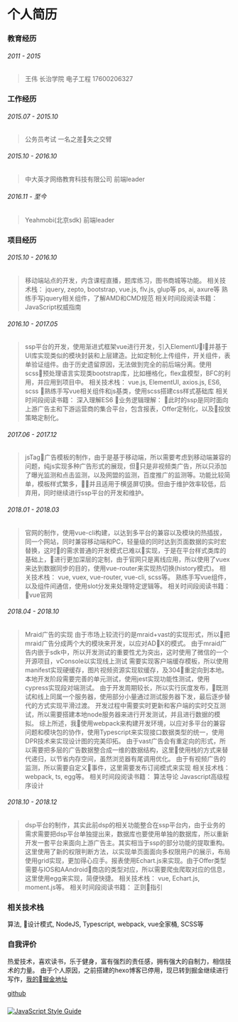 # 个人简历

### 教育经历

###### 2011 - 2015
> 王伟
> 长治学院
> 电子工程
> 17600206327

### 工作经历

###### 2015.07 - 2015.10
> 公务员考试
> 一名之差失之交臂

###### 2015.10 - 2016.10
> 中大英才网络教育科技有限公司
> 前端leader

###### 2016.11 - 至今
> Yeahmobi(北京sdk)
> 前端leader

### 项目经历

###### 2015.10 - 2016.10
> 移动端站点的开发，内含课程直播，题库练习，图书商城等功能。
> 相关技术栈：
> jquery, zepto, bootstrap, vue.js, flv.js, glup等
> ps, ai, axure等
> 熟练手写jquery相关组件，了解AMD和CMD规范
> 相关时间段阅读书籍：
> JavaScript权威指南

###### 2016.10 - 2017.05
> ssp平台的开发，使用渐进式框架vue进行开发，引入ElementUI，并基于UI库实现类似的模块封装和上层建造。比如定制化上传组件，开关组件，表单验证组件。由于历史遗留原因，无法做到完全的前后端分离。使用scss预处理语言实现类bootstrap库，比如栅格化，flex盒模型，BFC的利用，并应用到项目中。
> 相关技术栈：
> vue.js, ElementUI, axios.js, ES6, scss
> 熟练手写vue相关组件和js基类，使用scss搭建css样式基础库
> 相关时间段阅读书籍：
> 深入理解ES6
> 业务逻辑理解：
> 此时的ssp是同时面向上游广告主和下游运营商的集合平台，包含报表，Offer定制化，以及投放策略定制化。

###### 2017.06 - 2017.12
> jsTag广告模板的制作，由于是基于移动端，所以需要考虑到移动端兼容的问题，纯js实现多种广告形式的展现，但只是非视频类广告，所以只添加了曝光监测和点击监测，以及网盟的监测，百度推广的监测等。功能比较简单，模板样式繁多，并且适用于横竖屏切换。但由于维护效率较低，后弃用，同时继续进行ssp平台的开发和维护。

###### 2018.01 - 2018.03
> 官网的制作，使用vue-cli构建，以达到多平台的兼容以及模块的热插拔，同一个网站，同时兼容移动端和PC，轻量级的同时达到页面数据的实时宏替换，这时的需求普通的开发模式已难以实现，于是在平台样式类库的基础上，进行更加深层的定制，由于官网只是离线应用，所以使用了vuex来达到数据同步的目的，使用vue-router来实现热切换(history模式)。
> 相关技术栈：
> vue, vuex, vue-router, vue-cli, scss等。
> 熟练手写vue组件，以及组件间通信，使用slot分发来处理特定逻辑等。
> 相关时间段阅读书籍：
> vue官网

###### 2018.04 - 2018.10
> Mraid广告的实现
> 由于市场上较流行的是mraid+vast的实现形式，所以把mraid广告分成两个大的模块来开发，以应对ADX的模式。
> 由于mraid广告内嵌于sdk中，所以开发测试的重要性尤为突出，这时使用了微信的一个开源项目，vConsole以实现线上测试
> 需要实现客户端缓存模板，所以使用manifest实现硬缓存，图片视频资源实现软缓存，及304重定向到本地。
> 本地开发阶段需要完善的单元测试，使用jest实现功能性测试，使用cypress实现段对端测试。
> 由于开发周期较长，所以实行灰度发布，既测试和线上同属一个服务器，使用部分小量通过测试服务器下发，最后逐步替代的方式实现平滑过渡。
> 开发过程中需要实时更新和客户端的实时交互测试，所以需要搭建本地node服务器来进行开发测试，并且进行数据的模拟。
> 综上所述，我使用webpack来构建开发环境，以应对多平台的兼容问题和模块包的协作，使用Typescript来实现接口数据类型的统一，使用DPR技术来实现设计图的完美印拓。
> 由于vast广告会有重定向的形式，所以需要把多层的广告数据整合成一维的数据结构，这里使用栈的方式来替代递归，以节省内存空间，虽然浏览器有尾调用优化。
> 由于有视频广告的监测，所以需要自定义事件，这里需要发布订阅模式来实现
> 相关技术栈：
> webpack, ts, egg等。
> 相关时间段阅读书籍：
> 算法导论
> Javascript高级程序设计

###### 2018.10 - 2018.12
> dsp平台的制作，其实此前dsp的相关功能整合在ssp平台内，由于业务的需求需要把dsp平台单独提出来，数据库也要使用单独的数据库，所以重新开发一套平台来面向上游广告主。其实相当于ssp的部分功能的提取重构。这里使用了新的权限判断方法，以实现单页面面向多权限用户的展示，布局使用grid实现，更加得心应手。报表使用Echart.js来实现。由于Offer类型需要与IOS和AAndroid商店的类型对应，所以需要爬虫爬取对应的信息，这里使用egg来实现，简便快捷。
> 相关技术栈：
> vue, Echart.js, moment.js等。
> 相关时间段阅读书籍：
> 正则指引

### 相关技术栈

算法, 设计模式, NodeJS, Typescript, webpack, vue全家桶, SCSS等

### 自我评价

热爱技术，喜欢读书，乐于健身，富有强烈的责任感，拥有强大的自制力，相信技术的力量。
由于个人原因，之前搭建的hexo博客已停用，现已转到掘金继续进行写作，[我的掘金地址](https://juejin.im/user/57ffa882da2f60004fbfc60f)

[github](https://github.com/ERVeepp)

### 
[![JavaScript Style Guide](https://user-gold-cdn.xitu.io/2018/12/18/167c004928e8dcea)](https://github.com/standard/standard)